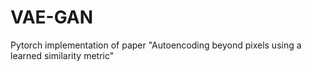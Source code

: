 # VAE-GAN
Pytorch implementation of paper "Autoencoding beyond pixels using a learned similarity metric"
